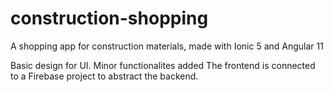 # construction-shopping
A shopping app for construction materials, made with Ionic 5 and Angular 11

Basic design for UI. Minor functionalites added
The frontend is connected to a Firebase project to abstract the backend.
